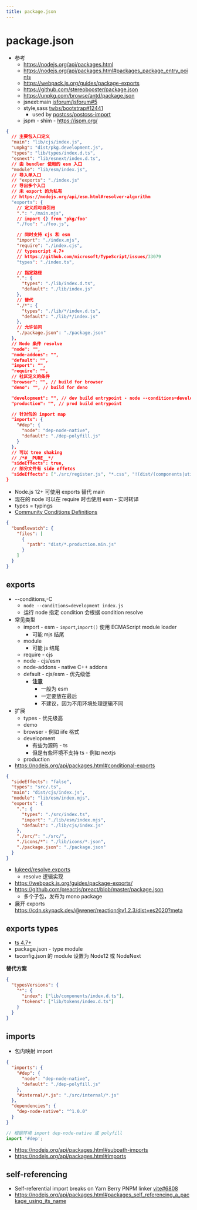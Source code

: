 ```yaml
---
title: package.json
---
```


# package.json

- 参考
  - https://nodejs.org/api/packages.html
  - https://nodejs.org/api/packages.html#packages_package_entry_points
  - https://webpack.js.org/guides/package-exports
  - https://github.com/stereobooster/package.json
  - https://unpkg.com/browse/antd/package.json
  - jsnext:main [jsforum/jsforum#5](https://github.com/jsforum/jsforum/issues/5)
  - style,sass [twbs/bootstrap#12441](https://github.com/twbs/bootstrap/pull/12441)
    - used by [postcss/postcss-import](https://github.com/postcss/postcss-import)
  - jspm - shim - https://jspm.org/

```json
{
  // 主要包入口定义
  "main": "lib/cjs/index.js",
  "unpkg": "dist/pkg.development.js",
  "types": "lib/types/index.d.ts",
  "esnext": "lib/esnext/index.d.ts",
  // 由 bundler 使用的 esm 入口
  "module": "lib/esm/index.js",
  // 导入单入口
  // "exports": "./index.js"
  // 导出多个入口
  // 未 export 的为私有
  // https://nodejs.org/api/esm.html#resolver-algorithm
  "exports": {
    // 定义后可自引用
    ".": "./main.mjs",
    // import {} from 'pkg/foo'
    "./foo": "./foo.js",

    // 同时支持 cjs 和 esm
    "import": "./index.mjs",
    "require": "./index.cjs",
    // typescript 4.7+
    // https://github.com/microsoft/TypeScript/issues/33079
    "types": "./index.ts",

    // 指定路径
    ".": {
      "types": "./lib/index.d.ts",
      "default": "./lib/index.js"
    },
    // 替代
    "./*": {
      "types": "./lib/*/index.d.ts",
      "default": "./lib/*/index.js"
    },
    // 允许访问
    "./package.json": "./package.json"
  },
  // Node 条件 resolve
  "node": "",
  "node-addons": "",
  "default": "",
  "import": "",
  "require": "",
  // 社区定义的条件
  "browser": "", // build for browser
  "deno": "", // build for deno

  "development": "", // dev build entrypoint - node --conditions=development main.js
  "production": "", // prod build entrypoint

  // 针对包的 import map
  "imports": {
    "#dep": {
      "node": "dep-node-native",
      "default": "./dep-polyfill.js"
    }
  },
  // 可以 tree shaking
  // /*#__PURE__*/
  "sideEffects": true,
  // 部分文件有 side effetcs
  "sideEffects": ["./src/register.js", "*.css", "!(dist/(components|utils)/**)"]
}
```

- Node.js 12+ 可使用 exports 替代 main
- 现在的 node 可以在 require 时也使用 esm - 实时转译
- types = typings
- [Community Conditions Definitions](https://nodejs.org/api/packages.html#community-conditions-definitions)

```json
{
  "bundlewatch": {
    "files": [
      {
        "path": "dist/*.production.min.js"
      }
    ]
  }
}
```

## exports

- --conditions,-C
  - `node --conditions=development index.js`
  - 运行 node 指定 condition 会根据 condition resolve
- 常见类型
  - import - esm - `import`,`import()` 使用 ECMAScript module loader
    - 可能 mjs 结尾
  - module
    - 可能 js 结尾
  - require - cjs
  - node - cjs/esm
  - node-addons - native C++ addons
  - default - cjs/esm - 优先级低
    - **注意**
      - 一般为 esm
      - 一定要放在最后
      - 不建议，因为不用环境处理逻辑不同
- 扩展
  - types - 优先级高
  - demo
  - browser - 例如 iife 格式
  - development
    - 有些为源码 - ts
    - 但是有些环境不支持 ts - 例如 nextjs
  - production
- https://nodejs.org/api/packages.html#conditional-exports

```json title="package.json"
{
  "sideEffects": "false",
  "types": "src/.ts",
  "main": "dist/cjs/index.js",
  "module": "lib/esm/index.mjs",
  "exports": {
    ".": {
      "types": "./src/index.ts",
      "import": "./lib/esm/index.mjs",
      "default": "./lib/cjs/index.js"
    },
    "./src/": "./src/",
    "./icons/*": "./lib/icons/*.json",
    "./package.json": "./package.json"
  }
}
```

- [lukeed/resolve.exports](https://github.com/lukeed/resolve.exports)
  - resolve 逻辑实现
- https://webpack.js.org/guides/package-exports/
- https://github.com/preactjs/preact/blob/master/package.json
  - 多个子包，发布为 mono package
- 展开 exports https://cdn.skypack.dev/@wener/reaction@v1.2.3/dist=es2020?meta

## exports types

- [ts 4.7+](https://devblogs.microsoft.com/typescript/announcing-typescript-4-7/#package-json-exports-imports-and-self-referencing)
- package.json - type module
- tsconfig.json 的 module 设置为 Node12 或 NodeNext

**替代方案**

```json title="package.json"
{
  "typesVersions": {
    "*": {
      "index": ["lib/components/index.d.ts"],
      "tokens": ["lib/tokens/index.d.ts"]
    }
  }
}
```

## imports

- 包内映射 import

```json
{
  "imports": {
    "#dep": {
      "node": "dep-node-native",
      "default": "./dep-polyfill.js"
    },
    "#internal/*.js": "./src/internal/*.js"
  },
  "dependencies": {
    "dep-node-native": "^1.0.0"
  }
}
```

```ts
// 根据环境 import dep-node-native 或 polyfill
import '#dep';
```

- https://nodejs.org/api/packages.html#subpath-imports
- https://nodejs.org/api/packages.html#imports

## self-referencing

- Self-referential import breaks on Yarn Berry PNPM linker [vite#6808](https://github.com/vitejs/vite/issues/6808)
- https://nodejs.org/api/packages.html#packages_self_referencing_a_package_using_its_name
